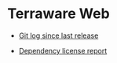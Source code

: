 # Terraware Web

- [Git log since last release](unreleased.log)

- [Dependency license report](license-report.html)
